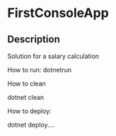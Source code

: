 # FirstConsoleApp

## Description

Solution for a salary calculation



How to run:
dotnetrun


How to clean

dotnet clean





How to deploy:

dotnet deploy....



